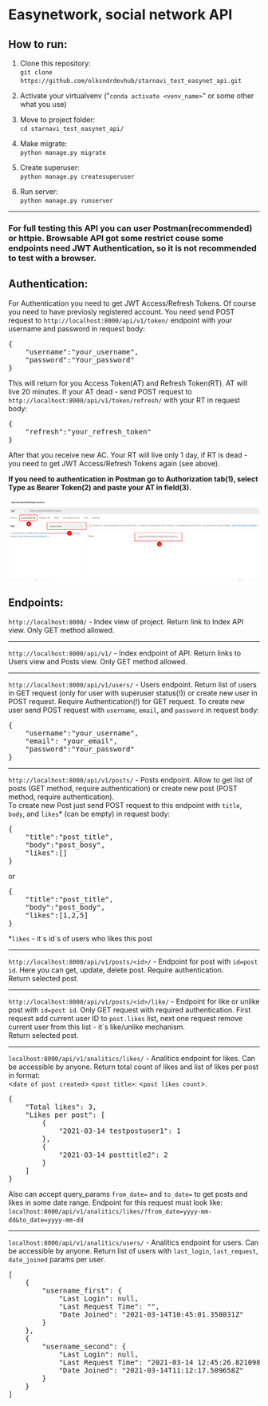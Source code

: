 # Easynetwork, social network API


## How to run:  
1. Clone this repository:  
`git clone https://github.com/olksndrdevhub/starnavi_test_easynet_api.git`  


2. Activate your virtualvenv ("`conda activate <venv_name>`" or some other what you use)  

3. Move to project folder:  
`cd starnavi_test_easynet_api/`

4. Make migrate:  
`python manage.py migrate`  

5. Create superuser:  
`python manage.py createsuperuser`

6. Run server:  
`python manage.py runserver`

<hr>

### For full testing this API you can user Postman(recommended) or httpie. Browsable API got some restrict couse some endpoints need JWT Authentication, so it is not recommended to test with a browser.

## Authentication:  

For Authentication you need to get JWT Access/Refresh Tokens. Of course you need to have previosly registered account. You need send POST request to `http://localhost:8000/api/v1/token/` endpoint with your username and password in request body:  
<pre>
{
    "username":"your_username",
    "password":"Your_password"
}
</pre>  
This will return for you Access Token(AT) and Refresh Token(RT). AT will live 20 minutes. If your AT dead - send POST request to `http://localhost:8000/api/v1/token/refresh/` with your RT in request body:  
<pre>
{
    "refresh":"your_refresh_token"
}
</pre>  
After that you receive new AC. Your RT will live only 1 day, if RT is dead - you need to get JWT Access/Refresh Tokens again (see above).

<b>If you need to authentication in Postman go to Authorization tab(1), select Type as Bearer Token(2) and paste your AT in field(3).</b>  

![postman manual](readme_res/auth_pic.png)

## Endpoints:  

`http://localhost:8000/` - Index view of project. Return link to Index API view. Only GET method allowed.  
<hr>

`http://localhost:8000/api/v1/` - Index endpoint of API. Return links to Users view and Posts view. Only GET method allowed.  
<hr>

`http://localhost:8000/api/v1/users/` - Users endpoint. Return list of users in GET request (only for user with superuser status(!)) or create new user in POST request. Require Authentication(!) for GET request. To create new user send POST request with `username`, `email`, and `password` in request body:
<pre>
{
    "username":"your_username",
    "email": "your_email",
    "password":"Your_password"
}
</pre>
<hr>

`http://localhost:8000/api/v1/posts/` - Posts endpoint. Allow to get list of posts (GET method, require authentication) or create new post (POST method, require authentication).  
To create new Post just send POST request to this endpoint with `title`, `body`, and `likes`* (can be empty) in request body:
<pre>
{
    "title":"post_title",
    "body":"post_bosy",
    "likes":[]
}
</pre>
or
<pre>
{
    "title":"post_title",
    "body":"post_body",
    "likes":[1,2,5]
}
</pre>
*`likes` - it\`s id`s of users who likes this post
<hr>

`http://localhost:8000/api/v1/posts/<id>/` - Endpoint for post with `id=post id`. Here you can get, update, delete post. Require authentication.  
Return selected post.
<hr>

`http://localhost:8000/api/v1/posts/<id>/like/` - Endpoint for like or unlike post with `id=post id`. Only GET request with required authentication. First request add current user ID to `post.likes` list, next one request remove current user from this list - it`s like/unlike mechanism.  
Return selected post.
<hr>

`localhost:8000/api/v1/analitics/likes/` - Analitics endpoint for likes. Can be accessible by anyone. Return total count of likes and list of likes per post in format:  
<`date of post created`> <`post title>`: <`post likes count`>.
<pre>
{
    "Total likes": 3,
    "Likes per post": [
        {
            "2021-03-14 testpostuser1": 1
        },
        {
            "2021-03-14 posttitle2": 2
        }
    ]
}
</pre>

Also can accept query_params `from_date=` and `to_date=` to get posts and likes in some date range. Endpoint for this request must look like:  
`localhost:8000/api/v1/analitics/likes/?from_date=yyyy-mm-dd&to_date=yyyy-mm-dd`  
<hr>

`localhost:8000/api/v1/analitics/users/` - Analitics endpoint for users. Can be accessible by anyone. Return list of users with `last_login`, `last_request`, `date_joined` params per user. 
<pre>
[
    {
        "username_first": {
            "Last Login": null,
            "Last Request Time": "",
            "Date Joined": "2021-03-14T10:45:01.358031Z"
        }
    },
    {
        "username_second": {
            "Last Login": null,
            "Last Request Time": "2021-03-14 12:45:26.821098+00:00",
            "Date Joined": "2021-03-14T11:12:17.509658Z"
        }
    }
]
</pre>